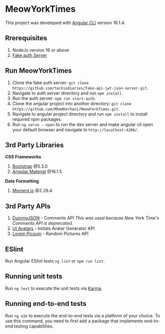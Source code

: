 # MeowYorkTimes

This project was developed with [Angular CLI](https://github.com/angular/angular-cli) version 16.1.4.

## Rrerequisites

1. NodeJs version 16 or above
2. [Fake auth Server](https://github.com/techiediaries/fake-api-jwt-json-server)

## Run MeowYorkTimes

1. Clone the fake auth server: `git clone https://github.com/techiediaries/fake-api-jwt-json-server.git`.
2. Navigate to auth server directory and run `npm install`.
3. Run the auth server: `npm run start-auth`.
4. Clone the angular project into another directory: `git clone https://github.com/MhmdKorhani/MeowYorkTimes.git`.
5. Navigate to angular project directory and run `npm install` to install required npm packages.
6. Run `ng serve --open` to run the dev server and make angular cli open your default browser and navigate to `http://localhost:4200/`.

## 3rd Party Libraries

**CSS Frameworks**

1. [Bootstrap](https://getbootstrap.com) @5.3.0
2. [Angular Material](https://material.angular.io) @16.1.5

**Date Formatting**

1. [Moment.js](https://momentjs.com/) @2.29.4

## 3rd Party APIs

1. [DummyJSON](https://dummyjson.com) - Comments API *This was used because New York Time's Comments API is deprecated.*
2. [UI Avatars](https://ui-avatars.com) - Initials Avatar Generator API
3. [Lorem Picsum](https://picsum.photos) - Random Pictures API

## ESlint

Run Angular ESlint tests `ng lint` or `npm run lint`.

## Running unit tests

Run `ng test` to execute the unit tests via [Karma](https://karma-runner.github.io).

## Running end-to-end tests

Run `ng e2e` to execute the end-to-end tests via a platform of your choice. To use this command, you need to first add a package that implements end-to-end testing capabilities.